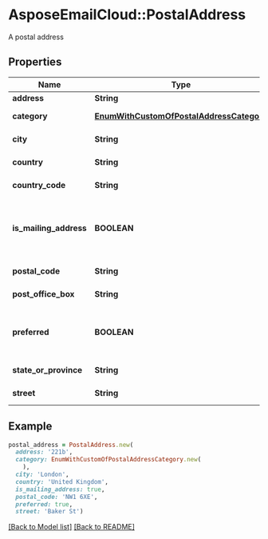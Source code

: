 # AsposeEmailCloud::PostalAddress

A postal address             

## Properties
Name | Type | Description | Notes
---- | ---- | ----------- | -----
**address** |**String** | Address.              | [optional] 
**category** |[**EnumWithCustomOfPostalAddressCategory**](EnumWithCustomOfPostalAddressCategory.md) | Address category.              | [optional] 
**city** |**String** | Address's city.              | [optional] 
**country** |**String** | Address's country.              | [optional] 
**country_code** |**String** | Country code.              | [optional] 
**is_mailing_address** |**BOOLEAN** | Defines whether address may be used for mailing.              | 
**postal_code** |**String** | Postal code.              | [optional] 
**post_office_box** |**String** | Post Office box.              | [optional] 
**preferred** |**BOOLEAN** | Defines whether postal address is preferred.              | 
**state_or_province** |**String** | Address's region.              | [optional] 
**street** |**String** | Address's street.              | [optional] 


## Example
```ruby
postal_address = PostalAddress.new(
  address: '221b',
  category: EnumWithCustomOfPostalAddressCategory.new(
    ),
  city: 'London',
  country: 'United Kingdom',
  is_mailing_address: true,
  postal_code: 'NW1 6XE',
  preferred: true,
  street: 'Baker St')
```


[[Back to Model list]](Models.md) [[Back to README]](README.md)
